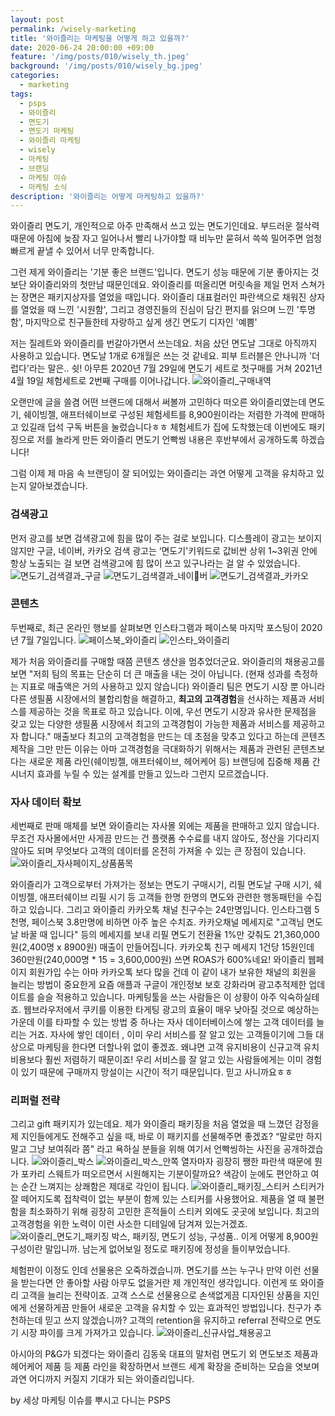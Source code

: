 ```yaml
---
layout: post
permalink: /wisely-marketing
title: '와이즐리는 마케팅을 어떻게 하고 있을까?'
date: 2020-06-24 20:00:00 +09:00
feature: '/img/posts/010/wisely_th.jpeg'
background: '/img/posts/010/wisely_bg.jpeg'
categories:
  - marketing
tags:
  - psps
  - 와이즐리
  - 면도기
  - 면도기 마케팅
  - 와이즐리 마케팅
  - wisely
  - 마케팅
  - 브랜딩
  - 마케팅 이슈
  - 마케팅 소식
description: '와이즐리는 어떻게 마케팅하고 있을까?'
---
```


와이즐리 면도기, 개인적으로 아주 만족해서 쓰고 있는 면도기인데요. 부드러운 절삭력 때문에 아침에 늦잠 자고 일어나서 빨리 나가야할 때 비누만 묻혀서 쓱쓱 밀어주면 엄청 빠르게 끝낼 수 있어서 너무 만족합니다.

그런 제게 와이즐리는 '기분 좋은 브랜드'입니다. 면도기 성능 때문에 기분 좋아지는 것보단 와이즐리와의 첫만남 때문인데요. 와이즐리를 떠올리면 머릿속을 제일 먼저 스쳐가는 장면은 패키지상자를 열었을 때입니다. 와이즐리 대표컬러인 파란색으로 채워진 상자를 열었을 때 느낀 '시원함', 그리고 경영진들의 진심이 담긴 편지를 읽으며 느낀 '투명함', 마지막으로 친구들한테 자랑하고 싶게 생긴 면도기 디자인 '예쁨'

저는 질레트와 와이즐리를 번갈아가면서 쓰는데요. 처음 샀던 면도날 그대로 아직까지 사용하고 있습니다. 면도날 1개로 6개월은 쓰는 것 같네요. 피부 트러블은 안나니까 '더럽다'라는 말은.. 쉿! 아무튼 2020년 7월 29일에 면도기 세트로 첫구매를 거쳐 2021년 4월 19일 체험세트로 2번째 구매를 이어나갑니다.
![와이즐리_구매내역](/img/posts/010/donghoon_purchase_history.jpg)

오랜만에 글을 쓸겸 어떤 브랜드에 대해서 써볼까 고민하다 떠오른 와이즐리였는데 면도기, 쉐이빙젤, 애프터쉐이브로 구성된 체험세트를 8,900원이라는 저렴한 가격에 판매하고 있길래 덥석 구독 버튼을 눌렀습니다ㅎㅎ 체험세트가 집에 도착했는데 이번에도 패키징으로 저를 놀라게 만든 와이즐리 면도기 언빡씽 내용은 후반부에서 공개하도록 하겠습니다!

그럼 이제 제 마음 속 브랜딩이 잘 되어있는 와이즐리는 과연 어떻게 고객을 유치하고 있는지 알아보겠습니다.

### 검색광고
먼저 광고를 보면 검색광고에 힘을 많이 주는 걸로 보입니다. 디스플레이 광고는 보이지 않지만 구글, 네이버, 카카오 검색 광고는 ‘면도기'키워드로 값비싼 상위 1~3위권 안에 항상 노출되는 걸 보면 검색광고에 힘 많이 쓰고 있구나라는 걸 알 수 있었습니다.
![면도기_검색결과_구글](/img/posts/010/search_ads_google.jpg)
![면도기_검색결과_네이버](/img/posts/010/search_ads_naver.jpg)
![면도기_검색결과_카카오](/img/posts/010/search_ads_kakao.jpeg)

### 콘텐츠
두번째로, 최근 온라인 행보를 살펴보면 인스타그램과 페이스북 마지막 포스팅이 2020년 7월 7일입니다.
![페이스북_와이즐리](/img/posts/010/facebook_wisely.jpg)
![인스타_와이즐리](/img/posts/010/insta_wisely.jpg)

제가 처음 와이즐리를 구매할 때쯤 콘텐츠 생산을 멈추었더군요. 와이즐리의 채용공고를 보면 "저희 팀의 목표는 단순히 더 큰 매출을 내는 것이 아닙니다. (현재 성과를 측정하는 지표로 매출액은 거의 사용하고 있지 않습니다) 와이즐리 팀은 면도기 시장 뿐 아니라 다른 생필품 시장에서의 불합리함을 해결하고, **최고의 고객경험**을 선사하는 제품과 서비스를 제공하는 것을 목표로 하고 있습니다. 이에, 우선 면도기 시장과 유사한 문제점을 갖고 있는 다양한 생필품 시장에서 최고의 고객경험이 가능한 제품과 서비스를 제공하고자 합니다."
매출보다 최고의 고객경험을 만드는 데 초점을 맞추고 있다고 하는데 콘텐츠 제작을 그만 만든 이유는 아마 고객경험을 극대화하기 위해서는 제품과 관련된 콘텐츠보다는 새로운 제품 라인(쉐이빙젤, 애프터쉐이브, 헤어케어 등) 브랜딩에 집중해 제품 간 시너지 효과를 누릴 수 있는 설계를 만들고 있느라 그런지 모르겠습니다.

### 자사 데이터 확보
세번째로 판매 매체를 보면 와이즐리는 자사몰 외에는 제품을 판매하고 있지 않습니다. 무조건 자사몰에서만 사게끔 만드는 건 플랫폼 수수료를 내지 않아도, 정산을 기다리지 않아도 되며 무엇보다 고객의 데이터를 온전히 가져올 수 있는 큰 장점이 있습니다.
![와이즐리_자사페이지_상품품목](/img/posts/010/wisely_product_line.jpg)

와이즐리가 고객으로부터 가져가는 정보는 면도기 구매시기, 리필 면도날 구매 시기, 쉐이빙젤, 애프터쉐이브 리필 시기 등 고객들 한명 한명의 면도와 관련한 행동패턴을 수집하고 있습니다. 그리고 와이즐리 카카오톡 채널 친구수는 24만명입니다. 인스타그램 5천명, 페이스북 3.8만명에 비하면 아주 높은 수치죠. 카카오채널 메세지로 "고객님 면도날 바꿀 때 입니다" 등의 메세지를 보내 리필 면도기 전환율 1%만 갖춰도 21,360,000원(2,400명 x 8900원) 매출이 만들어집니다. 카카오톡 친구 메세지 1건당 15원인데 360만원(240,000명 * 15 = 3,600,000원) 쓰면 ROAS가 600%네요! 와이즐리 웹페이지 회원가입 수는 아마 카카오톡 보다 많을 건데 이 같이 내가 보유한 채널의 회원을 늘리는 방법이 중요한게 요즘 애플과 구글이 개인정보 보호 강화라며 광고추적제한 업데이트를 슬슬 적용하고 있습니다. 마케팅툴을 쓰는 사람들은 이 상황이 아주 익숙하실테죠. 웹브라우저에서 쿠키를 이용한 타게팅 광고의 효율이 매우 낮아질 것으로 예상하는 가운데 이를 타파할 수 있는 방법 중 하나는 자사 데이터베이스에 쌓는 고객 데이터를 늘리는 거죠. 자사에 쌓인 데이터 , 이미 우리 서비스를 잘 알고 있는 고객들이기에 그들 대상으로 마케팅을 한다면 더할나위 없이 좋겠죠. 왜냐면 고객 유지비용이 신규고객 유치비용보다 훨씬 저렴하기 때문이죠! 우리 서비스를 잘 알고 있는 사람들에게는 이미 경험이 있기 때문에 구매까지 망설이는 시간이 적기 때문입니다. 믿고 사니까요ㅎㅎ

### 리퍼럴 전략
그리고 gift 패키지가 있는데요. 제가 와이즐리 패키징을 처음 열었을 때 느꼈던 감정을 제 지인들에게도 전해주고 싶을 때, 바로 이 패키지를 선물해주면 좋겠죠? “말로만 하지말고 그냥 보여줘라 쫌" 라고 욕하실 분들을 위해 여기서 언빡씽하는 사진을 공개하겠습니다.
![와이즐리_박스](/img/posts/010/wisely_box.jpeg)
![와이즐리_박스_안쪽](/img/posts/010/wisely_box_inside.jpeg)
열자마자 굉장히 쨍한 파란색 때문에 뭔가 포카리 스웨트가 떠오르면서 시원해지는 기분이랄까요? 색감이 눈에도 편안하고 여는 순간 느껴지는 상쾌함은 제대로 각인이 됩니다.
![와이즐리_패키징_스티커](/img/posts/010/wisely_packaging_sticker.jpeg)
스티커가 잘 떼어지도록 접착력이 없는 부분이 함께 있는 스티커를 사용했어요. 제품을 열 때 불편함을 최소화하기 위해  굉장히 고민한 흔적들이 스티커 외에도 곳곳에 보입니다. 최고의 고객경험을 위한 노력이 이런 사소한 디테일에 담겨져 있는거겠죠.
![와이즐리_면도기_패키징](/img/posts/010/wisely_razor_packaging.jpeg)
박스, 패키징, 면도기 성능, 구성품.. 이게 어떻게 8,900원 구성이란 말입니까. 남는게 없어보일 정도로 패키징에 정성을 들이부었습니다.

체험판이 이정도 인데 선물용은 오죽하겠습니까. 면도기를 쓰는 누구나 만약 이런 선물을 받는다면 안 좋아할 사람 아무도 없을거란 제 개인적인 생각입니다. 이런게 또 와이즐리 고객을 늘리는 전략이죠. 고객 스스로 선물용으로 손색없게끔 디자인된 상품을 지인에게 선물하게끔  만들어 새로운 고객을 유치할 수 있는 효과적인 방법입니다. 친구가 추천하는데 믿고 쓰지 않겠습니까? 고객의 retention을 유지하고 referral 전략으로 면도기 시장 파이를 크게 가져가고 있습니다.
![와이즐리_신규사업_채용공고](/img/posts/010/recruiting_business.jpg)

아시아의 P&G가 되겠다는 와이즐리 김동욱 대표의 말처럼 면도기 외 면도보조 제품과 헤어케어 제품 등 제품 라인을 확장하면서 브랜드 세계 확장을 준비하는 모습을 엿보며 과연 어디까지 커질지 기대가 되는 와이즐리입니다.

by 세상 마케팅 이슈를 뿌시고 다니는 PSPS
